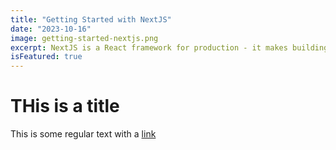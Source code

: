 ```yaml
---
title: "Getting Started with NextJS"
date: "2023-10-16"
image: getting-started-nextjs.png
excerpt: NextJS is a React framework for production - it makes building fullstack React apps and sites a breeze and ships with built-in SSR.
isFeatured: true
---
```


# THis is a title

This is some regular text with a [link](http://google.com)
